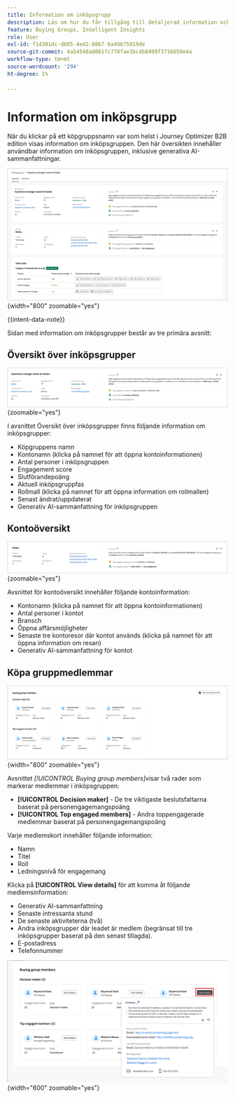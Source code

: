 ```yaml
---
title: Information om inköpsgrupp
description: Läs om hur du får tillgång till detaljerad information och generativa AI-sammanfattningar för att köpa grupper i Journey Optimizer B2B edition.
feature: Buying Groups, Intelligent Insights
role: User
exl-id: f14301dc-d605-4ed2-8867-6a49675019de
source-git-commit: 4a54548ad061fc778fae3bc4b8499f3716850e4a
workflow-type: tm+mt
source-wordcount: '294'
ht-degree: 1%

---
```


# Information om inköpsgrupp

När du klickar på ett köpgruppsnamn var som helst i Journey Optimizer B2B edition visas information om inköpsgruppen. Den här översikten innehåller användbar information om inköpsgruppen, inklusive generativa AI-sammanfattningar.

![Åtkomst till information om inköpsgrupp](./assets/buying-group-details.png){width="800" zoomable="yes"}

{{intent-data-note}}

Sidan med information om inköpsgrupper består av tre primära avsnitt:

## Översikt över inköpsgrupper

![Översikt över inköpsgrupp](./assets/details-page-buying-group-overview.png){zoomable="yes"}

I avsnittet Översikt över inköpsgrupper finns följande information om inköpsgrupper:

* Köpgruppens namn
* Kontonamn (klicka på namnet för att öppna kontoinformationen)
* Antal personer i inköpsgruppen
* Engagement score
* Slutförandepoäng
* Aktuell inköpsgruppfas
* Rollmall (klicka på namnet för att öppna information om rollmallen)
* Senast ändrat/uppdaterat
* Generativ AI-sammanfattning för inköpsgruppen

## Kontoöversikt

![Översikt över gruppkonto för köp](./assets/details-page-buying-group-account-overview.png){zoomable="yes"}

Avsnittet för kontoöversikt innehåller följande kontoinformation:

* Kontonamn (klicka på namnet för att öppna kontoinformationen)
* Antal personer i kontot
* Bransch
* Öppna affärsmöjligheter
* Senaste tre kontoresor där kontot används (klicka på namnet för att öppna information om resan)
* Generativ AI-sammanfattning för kontot

## Köpa gruppmedlemmar

![Köper gruppmedlemmar](./assets/details-page-buying-group-members.png){width="800" zoomable="yes"}

Avsnittet _[!UICONTROL Buying group members]_&#x200B;visar två rader som markerar medlemmar i inköpsgruppen:

* **[!UICONTROL Decision maker]** - De tre viktigaste beslutsfattarna baserat på personengagemangspoäng
* **[!UICONTROL Top engaged members]** - Andra toppengagerade medlemmar baserat på personengagemangspoäng

Varje medlemskort innehåller följande information:

* Namn
* Titel
* Roll
* Ledningsnivå för engagemang

Klicka på **[!UICONTROL View details]** för att komma åt följande medlemsinformation:

* Generativ AI-sammanfattning
* Senaste intressanta stund
* De senaste aktiviteterna (två)
* Andra inköpsgrupper där leadet är medlem (begränsat till tre inköpsgrupper baserat på den senast tillagda).
* E-postadress
* Telefonnummer

![Visa mer information om en inköpsgruppmedlem](./assets/details-page-buying-group-members-view-details.png){width="600" zoomable="yes"}

